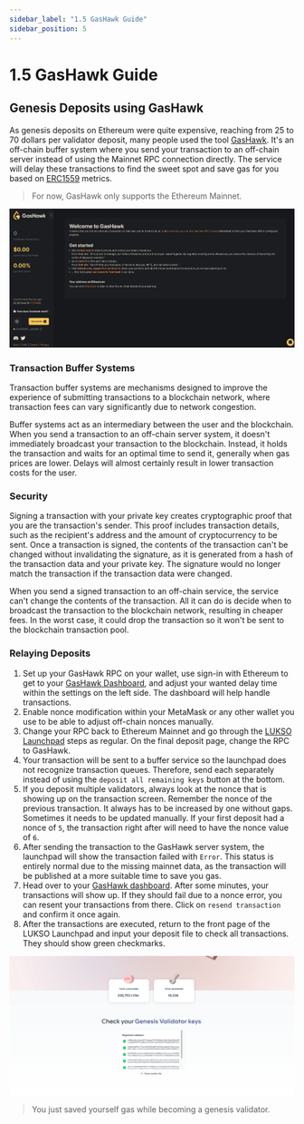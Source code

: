 ```yaml
---
sidebar_label: "1.5 GasHawk Guide"
sidebar_position: 5
---
```


# 1.5 GasHawk Guide

## Genesis Deposits using GasHawk

As genesis deposits on Ethereum were quite expensive, reaching from 25 to 70 dollars per validator deposit, many people used the tool [GasHawk](https://gashawk.io/). It's an off-chain buffer system where you send your transaction to an off-chain server instead of using the Mainnet RPC connection directly. The service will delay these transactions to find the sweet spot and save gas for you based on [ERC1559](https://eips.ethereum.org/EIPS/eip-1559) metrics.

> For now, GasHawk only supports the Ethereum Mainnet.

![GasHawk Dashboard](/img/guides/validator-setup/gas-hawk.png)

### Transaction Buffer Systems

Transaction buffer systems are mechanisms designed to improve the experience of submitting transactions to a blockchain network, where transaction fees can vary significantly due to network congestion.

Buffer systems act as an intermediary between the user and the blockchain. When you send a transaction to an off-chain server system, it doesn't immediately broadcast your transaction to the blockchain. Instead, it holds the transaction and waits for an optimal time to send it, generally when gas prices are lower. Delays will almost certainly result in lower transaction costs for the user.

### Security

Signing a transaction with your private key creates cryptographic proof that you are the transaction's sender. This proof includes transaction details, such as the recipient's address and the amount of cryptocurrency to be sent. Once a transaction is signed, the contents of the transaction can't be changed without invalidating the signature, as it is generated from a hash of the transaction data and your private key. The signature would no longer match the transaction if the transaction data were changed.

When you send a signed transaction to an off-chain service, the service can't change the contents of the transaction. All it can do is decide when to broadcast the transaction to the blockchain network, resulting in cheaper fees. In the worst case, it could drop the transaction so it won't be sent to the blockchain transaction pool.

### Relaying Deposits

1. Set up your GasHawk RPC on your wallet, use sign-in with Ethereum to get to your [GasHawk Dashboard](https://gashawk.io/#/tx), and adjust your wanted delay time within the settings on the left side. The dashboard will help handle transactions.
2. Enable nonce modification within your MetaMask or any other wallet you use to be able to adjust off-chain nonces manually.
3. Change your RPC back to Ethereum Mainnet and go through the [LUKSO Launchpad](https://deposit.mainnet.lukso.network/en/) steps as regular. On the final deposit page, change the RPC to GasHawk.
4. Your transaction will be sent to a buffer service so the launchpad does not recognize transaction queues. Therefore, send each separately instead of using the `deposit all remaining keys` button at the bottom.
5. If you deposit multiple validators, always look at the nonce that is showing up on the transaction screen. Remember the nonce of the previous transaction. It always has to be increased by one without gaps. Sometimes it needs to be updated manually. If your first deposit had a nonce of `5`, the transaction right after will need to have the nonce value of `6`.
6. After sending the transaction to the GasHawk server system, the launchpad will show the transaction failed with `Error`. This status is entirely normal due to the missing mainnet data, as the transaction will be published at a more suitable time to save you gas.
7. Head over to your [GasHawk dashboard](https://gashawk.io/#/tx). After some minutes, your transactions will show up. If they should fail due to a nonce error, you can resent your transactions from there. Click on `resend transaction` and confirm it once again.
8. After the transactions are executed, return to the front page of the LUKSO Launchpad and input your deposit file to check all transactions. They should show green checkmarks.

![Launchpad Checkmarks](/img/guides/validator-setup/launchpad_12.png)

> You just saved yourself gas while becoming a genesis validator.

